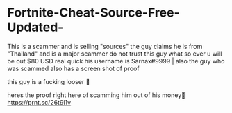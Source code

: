 # Fortnite-Cheat-Source-Free-Updated-
This is a scammer and is selling "sources" the guy claims he is from "Thailand" and is a major scammer do not trust this guy what so ever u will be out $80 USD real quick his username is Sarnax#9999 | also the guy who was scammed also has a screen shot of proof


this guy is a fucking looser 🤖

heres the proof right here of scamming him out of his money👿
https://prnt.sc/26t9l1v
